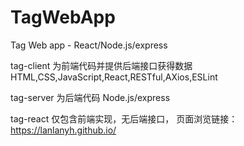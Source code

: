 # TagWebApp
 Tag Web app - React/Node.js/express

tag-client 为前端代码并提供后端接口获得数据 HTML,CSS,JavaScript,React,RESTful,AXios,ESLint

tag-server 为后端代码 Node.js/express

tag-react 仅包含前端实现，无后端接口， 页面浏览链接：https://lanlanyh.github.io/
